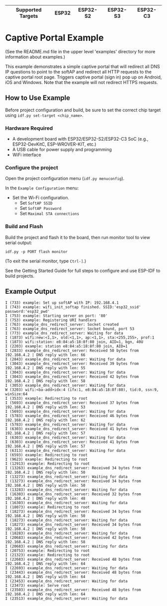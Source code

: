 | Supported Targets | ESP32 | ESP32-S2 | ESP32-S3 | ESP32-C3 |
| ----------------- | ----- | -------- | -------- | -------- |

# Captive Portal Example

(See the README.md file in the upper level 'examples' directory for more information about examples.)

This example demonstrates a simple captive portal that will redirect all DNS IP questions to point to the softAP and redirect all HTTP requests to the captive portal root page. Triggers captive portal (sign in) pop up on Android, iOS and Windows. Note that the example will not redirect HTTPS requests.

## How to Use Example

Before project configuration and build, be sure to set the correct chip target using `idf.py set-target <chip_name>`.

### Hardware Required

* A development board with ESP32/ESP32-S2/ESP32-C3 SoC (e.g., ESP32-DevKitC, ESP-WROVER-KIT, etc.)
* A USB cable for power supply and programming
* WiFi interface

### Configure the project

Open the project configuration menu (`idf.py menuconfig`).

In the `Example Configuration` menu:

* Set the Wi-Fi configuration.
    * Set `SoftAP SSID`
    * Set `SoftAP Password`
    * Set `Maximal STA connections`

### Build and Flash

Build the project and flash it to the board, then run monitor tool to view serial output:

```
idf.py -p PORT flash monitor
```

(To exit the serial monitor, type ``Ctrl-]``.)

See the Getting Started Guide for full steps to configure and use ESP-IDF to build projects.

## Example Output

```
I (733) example: Set up softAP with IP: 192.168.4.1
I (743) example: wifi_init_softap finished. SSID:'esp32_ssid' password:'esp32_pwd'
I (753) example: Starting server on port: '80'
I (753) example: Registering URI handlers
I (763) example_dns_redirect_server: Socket created
I (763) example_dns_redirect_server: Socket bound, port 53
I (773) example_dns_redirect_server: Waiting for data
I (1873) wifi:new:<1,1>, old:<1,1>, ap:<1,1>, sta:<255,255>, prof:1
I (1873) wifi:station: e8:84:a5:18:8f:80 join, AID=1, bgn, 40U
I (2203) example: station e8:84:a5:18:8f:80 join, AID=1
I (2833) example_dns_redirect_server: Received 50 bytes from 192.168.4.2 | DNS reply with len: 66
I (2843) example_dns_redirect_server: Waiting for data
I (3043) example_dns_redirect_server: Received 39 bytes from 192.168.4.2 | DNS reply with len: 55
I (3043) example_dns_redirect_server: Waiting for data
I (3043) example_dns_redirect_server: Received 42 bytes from 192.168.4.2 | DNS reply with len: 58
I (3053) example_dns_redirect_server: Waiting for data
W (3203) wifi:<ba-add>idx:4 (ifx:1, e8:84:a5:18:8f:80), tid:0, ssn:9, winSize:64
I (3533) example: Redirecting to root
I (5693) example_dns_redirect_server: Received 37 bytes from 192.168.4.2 | DNS reply with len: 53
I (5693) example_dns_redirect_server: Waiting for data
I (5783) example_dns_redirect_server: Received 46 bytes from 192.168.4.2 | DNS reply with len: 62
I (5783) example_dns_redirect_server: Waiting for data
I (6303) example_dns_redirect_server: Received 41 bytes from 192.168.4.2 | DNS reply with len: 57
I (6303) example_dns_redirect_server: Waiting for data
I (6303) example_dns_redirect_server: Received 41 bytes from 192.168.4.2 | DNS reply with len: 57
I (6313) example_dns_redirect_server: Waiting for data
I (6593) example: Redirecting to root
I (9623) example: Redirecting to root
I (12913) example: Redirecting to root
I (13263) example_dns_redirect_server: Received 34 bytes from 192.168.4.2 | DNS reply with len: 50
I (13273) example_dns_redirect_server: Waiting for data
I (13273) example_dns_redirect_server: Received 34 bytes from 192.168.4.2 | DNS reply with len: 50
I (13283) example_dns_redirect_server: Waiting for data
I (16303) example_dns_redirect_server: Received 32 bytes from 192.168.4.2 | DNS reply with len: 48
I (16303) example_dns_redirect_server: Waiting for data
I (18073) example: Redirecting to root
I (18273) example_dns_redirect_server: Received 34 bytes from 192.168.4.2 | DNS reply with len: 50
I (18273) example_dns_redirect_server: Waiting for data
I (18273) example_dns_redirect_server: Received 34 bytes from 192.168.4.2 | DNS reply with len: 50
I (18283) example_dns_redirect_server: Waiting for data
I (20683) example_dns_redirect_server: Received 42 bytes from 192.168.4.2 | DNS reply with len: 58
I (20683) example_dns_redirect_server: Waiting for data
I (20753) example: Redirecting to root
I (21323) example: Redirecting to root
I (22683) example_dns_redirect_server: Received 48 bytes from 192.168.4.2 | DNS reply with len: 64
I (22693) example_dns_redirect_server: Waiting for data
I (23443) example_dns_redirect_server: Received 48 bytes from 192.168.4.2 | DNS reply with len: 64
I (23453) example_dns_redirect_server: Waiting for data
I (23473) example: Serve root
I (23503) example_dns_redirect_server: Received 48 bytes from 192.168.4.2 | DNS reply with len: 64
I (23513) example_dns_redirect_server: Waiting for data
```
